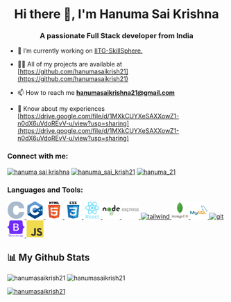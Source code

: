 <h1 align="center">Hi there 👋, I'm Hanuma Sai Krishna</h1>
<h3 align="center">A passionate Full Stack developer from India</h3>

- 🔭 I’m currently working on [IITG-SkillSphere.](https://github.com/hanumasaikrish21/IITG-SkillSphere)

- 👨‍💻 All of my projects are available at [https://github.com/hanumasaikrish21](https://github.com/hanumasaikrish21)

- 📫 How to reach me **hanumasaikrishna21@gmail.com**

- 📄 Know about my experiences [https://drive.google.com/file/d/1MXkCUYXeSAXXowZ1-n0dX6uVdoREvV-u/view?usp=sharing](https://drive.google.com/file/d/1MXkCUYXeSAXXowZ1-n0dX6uVdoREvV-u/view?usp=sharing)


<h3 align="left">Connect with me:</h3>
<p align="left">
<a href=https://www.linkedin.com/in/hanumasaikrish21?lipi=urn%3Ali%3Apage%3Ad_flagship3_profile_view_base_contact_details%3BE6juLIyKR%2B6VA%2BlLuSFdTA%3D%3D" target="blank"><img align="center" src="https://raw.githubusercontent.com/rahuldkjain/github-profile-readme-generator/master/src/images/icons/Social/linked-in-alt.svg" alt="hanuma sai krishna" height="30" width="40" /></a>
<a href="https://instagram.com/hanuma_sai_krish21" target="blank"><img align="center" src="https://raw.githubusercontent.com/rahuldkjain/github-profile-readme-generator/master/src/images/icons/Social/instagram.svg" alt="hanuma_sai_krish21" height="30" width="40" /></a>
<a href="https://codeforces.com/profile/UchihaSasuke_X21" target="blank"><img align="center" src="https://raw.githubusercontent.com/rahuldkjain/github-profile-readme-generator/master/src/images/icons/Social/codeforces.svg" alt="hanuma_21" height="30" width="40" /></a>
</p>
<h3 align="left">Languages and Tools:</h3>
<p align="left">
  <a href="https://www.cprogramming.com/" target="_blank" rel="noreferrer">
    <img src="https://raw.githubusercontent.com/devicons/devicon/master/icons/c/c-original.svg" alt="c" width="40" height="40"/>
  </a>
  <a href="https://www.w3schools.com/cpp/" target="_blank" rel="noreferrer">
    <img src="https://raw.githubusercontent.com/devicons/devicon/master/icons/cplusplus/cplusplus-original.svg" alt="cplusplus" width="40" height="40"/>
  </a>
  <a href="https://www.w3.org/html/" target="_blank" rel="noreferrer">
    <img src="https://raw.githubusercontent.com/devicons/devicon/master/icons/html5/html5-original-wordmark.svg" alt="html5" width="40" height="40"/>
  </a>
  <a href="https://www.w3schools.com/css/" target="_blank" rel="noreferrer">
    <img src="https://raw.githubusercontent.com/devicons/devicon/master/icons/css3/css3-original-wordmark.svg" alt="css3" width="40" height="40"/>
  </a>
  <a href="https://reactjs.org/" target="_blank" rel="noreferrer">
    <img src="https://raw.githubusercontent.com/devicons/devicon/master/icons/react/react-original-wordmark.svg" alt="react" width="40" height="40"/>
  </a>
  <a href="https://nodejs.org" target="_blank" rel="noreferrer">
    <img src="https://raw.githubusercontent.com/devicons/devicon/master/icons/nodejs/nodejs-original-wordmark.svg" alt="nodejs" width="40" height="40"/>
  </a>
  <a href="https://expressjs.com" target="_blank" rel="noreferrer">
    <img src="https://raw.githubusercontent.com/devicons/devicon/master/icons/express/express-original-wordmark.svg" alt="express" width="40" height="40"/>
  </a>
  <a href="https://tailwindcss.com/" target="_blank" rel="noreferrer">
    <img src="https://www.vectorlogo.zone/logos/tailwindcss/tailwindcss-icon.svg" alt="tailwind" width="40" height="40"/>
  </a>
  <a href="https://www.mongodb.com/" target="_blank" rel="noreferrer">
    <img src="https://raw.githubusercontent.com/devicons/devicon/master/icons/mongodb/mongodb-original-wordmark.svg" alt="mongodb" width="40" height="40"/>
  </a>
  <a href="https://www.mysql.com/" target="_blank" rel="noreferrer">
    <img src="https://raw.githubusercontent.com/devicons/devicon/master/icons/mysql/mysql-original-wordmark.svg" alt="mysql" width="40" height="40"/>
  </a>
  <a href="https://git-scm.com/" target="_blank" rel="noreferrer">
    <img src="https://www.vectorlogo.zone/logos/git-scm/git-scm-icon.svg" alt="git" width="40" height="40"/>
  </a>
  <a href="https://getbootstrap.com" target="_blank" rel="noreferrer">
    <img src="https://raw.githubusercontent.com/devicons/devicon/master/icons/bootstrap/bootstrap-plain-wordmark.svg" alt="bootstrap" width="40" height="40"/>
  </a>
  <a href="https://developer.mozilla.org/en-US/docs/Web/JavaScript" target="_blank" rel="noreferrer">
    <img src="https://raw.githubusercontent.com/devicons/devicon/master/icons/javascript/javascript-original.svg" alt="javascript" width="40" height="40"/>
  </a>
</p>

<h2>📊 My Github Stats</h2>

<div>
<!--   <table> -->
    <tr>
      <td><img src="https://github-readme-stats.vercel.app/api?username=hanumasaikrish21&show_icons=true&locale=en" alt="hanumasaikrish21" /></td>
      <td><img src="https://github-readme-stats.vercel.app/api/top-langs?username=hanumasaikrish21&show_icons=true&locale=en&layout=compact" alt="hanumasaikrish21" /></td>
    </tr>
<!--   </table> -->
</div>

<p><a href="https://github.com/ryo-ma/github-profile-trophy"><img src="https://github-profile-trophy.vercel.app/?username=hanumasaikrish21" alt="hanumasaikrish21" /></a></p>

